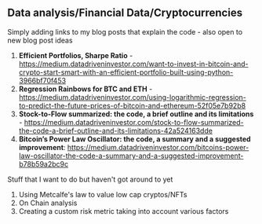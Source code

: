 ## Data analysis/Financial Data/Cryptocurrencies

Simply adding links to my blog posts that explain the code - also open to new blog post ideas

1. **Efficient Portfolios, Sharpe Ratio** - https://medium.datadriveninvestor.com/want-to-invest-in-bitcoin-and-crypto-start-smart-with-an-efficient-portfolio-built-using-python-3966bf70f453
2. **Regression Rainbows for BTC and ETH** - https://medium.datadriveninvestor.com/using-logarithmic-regression-to-predict-the-future-prices-of-bitcoin-and-ethereum-52f05e7b92b8
3. **Stock-to-Flow summarized: the code, a brief outline and its limitations** - https://medium.datadriveninvestor.com/stock-to-flow-summarized-the-code-a-brief-outline-and-its-limitations-42a524163dde
4. **Bitcoin’s Power Law Oscillator: the code, a summary and a suggested improvement**: https://medium.datadriveninvestor.com/bitcoins-power-law-oscillator-the-code-a-summary-and-a-suggested-improvement-b78b59a2bc9c


Stuff that I want to do but haven't got around to yet

1. Using Metcalfe's law to value low cap cryptos/NFTs
2. On Chain analysis
3. Creating a custom risk metric taking into account various factors
